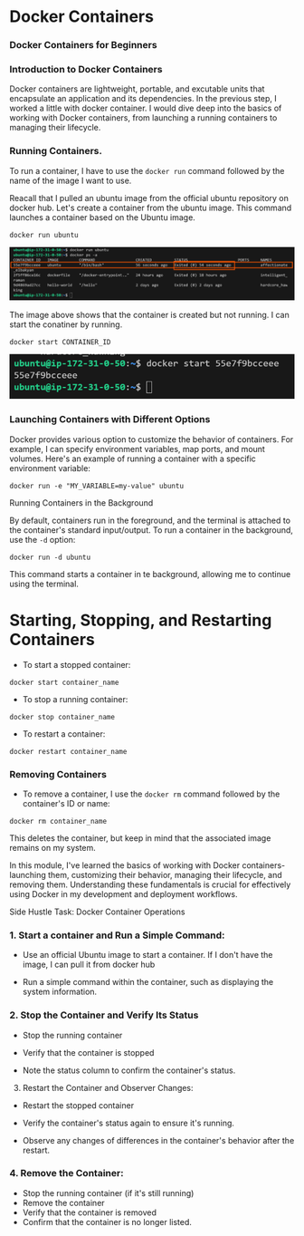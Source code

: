 # Docker Containers
### Docker Containers for Beginners
### Introduction to Docker Containers

Docker containers are lightweight, portable, and excutable units that encapsulate an application and its dependencies. In the previous step, I worked a little with docker container. I would dive deep into the basics of working with Docker containers, from launching a running containers to managing their lifecycle.

### Running Containers.

To run a container, I have to use the `docker run` command followed by the name of the image I want to use.

Reacall that I pulled an ubuntu image from the official ubuntu repository on docker hub. Let's create a container from the ubuntu image. This command launches a container based on the Ubuntu image.

```
docker run ubuntu
```
![The image show the docker run ubuntu](image/images/docker-run-ubuntu.png)

The image above shows that the container is created but not running. I can start the conatiner by running.

```
docker start CONTAINER_ID
```
![The image show the docker start container_id](image/images/docker-start-container_id.png)

### Launching Containers with Different Options

Docker provides various option to customize the behavior of containers. For example, I can specify environment variables, map ports, and mount volumes. Here's an example of running a container with a specific environment variable:

```
docker run -e "MY_VARIABLE=my-value" ubuntu
```

Running Containers in the Background

By default, containers run in the foreground, and the terminal is attached to the container's standard input/output. To run a container in the background, use the `-d` option:
 
 ```
 docker run -d ubuntu
```
This command starts a container in te background, allowing me to continue using the terminal.

# Starting, Stopping, and Restarting Containers

- To start a stopped container:

```
docker start container_name
```
- To stop a running container:

```
docker stop container_name
```

- To restart a container:

```
docker restart container_name
```

### Removing Containers

- To remove a container, I use the `docker rm` command followed by the container's ID or name:

```
docker rm container_name
```

This deletes the container, but keep in mind that the associated image remains on my system.

In this module, I've learned the basics of working with Docker containers-launching them, customizing their behavior, managing their lifecycle, and removing them. Understanding these fundamentals is crucial for effectively using Docker in my development and deployment workflows.

Side Hustle Task: Docker Container Operations

### 1. Start a container and Run a Simple Command:

- Use an official Ubuntu image to start a container. If I don't have the image, I can pull it from docker hub

- Run a simple command within the container, such as displaying the system information.

### 2. Stop the Container and Verify Its Status
- Stop the running container

- Verify that the container is stopped

- Note the status column to confirm the container's status.

3. Restart the Container and Observer Changes:

- Restart the stopped container

- Verify the container's status again to ensure it's running.

- Observe any changes of differences in the container's behavior after the restart.


### 4. Remove the Container:

- Stop the running container (if it's still running)
- Remove the container
- Verify that the container is removed 
- Confirm that the container is no longer listed.

